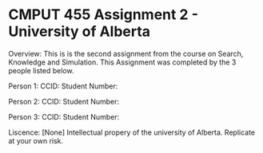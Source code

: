 # CMPUT 455 Assignment 2 - University of Alberta

Overview: This is is the second assignment from the course on Search, Knowledge and Simulation. This Assignment was completed by the 3 people listed below.

Person 1:
CCID:
Student Number:

Person 2:
CCID:
Student Number:

Person 3:
CCID:
Student Number:

Liscence:
[None]
Intellectual propery of the university of Alberta. 
Replicate at your own risk.
